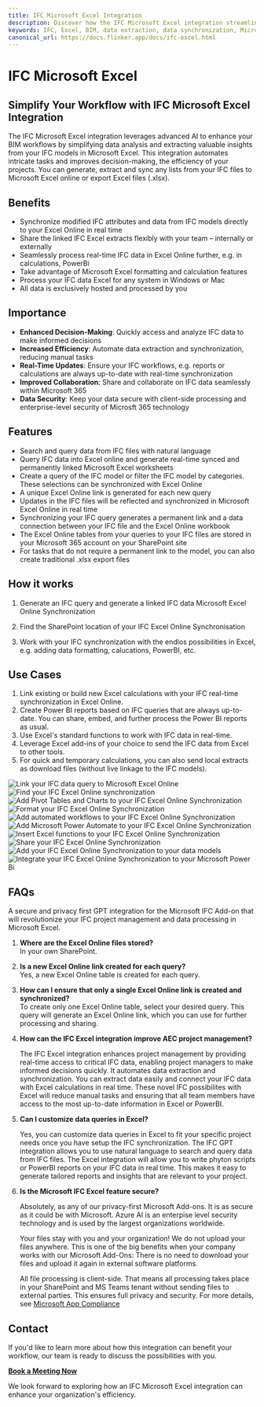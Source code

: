 ```yaml
---
title: IFC Microsoft Excel Integration
description: Discover how the IFC Microsoft Excel integration streamlines BIM workflows by automating data extraction, synchronization, and analysis of IFC models in Excel.
keywords: IFC, Excel, BIM, data extraction, data synchronization, Microsoft 365, real-time data, project management, Power BI, SharePoint
canonical_url: https://docs.flinker.app/docs/ifc-excel.html
---
```


# IFC Microsoft Excel

## Simplify Your Workflow with IFC Microsoft Excel Integration

The IFC Microsoft Excel integration leverages advanced AI to enhance your BIM workflows by simplifying data analysis and extracting valuable insights from your IFC models in Microsoft Excel. This integration automates intricate tasks and improves decision-making, the efficiency of your projects. You can generate, extract and sync any lists from your IFC files to Microsoft Excel online or export Excel files (.xlsx).

## Benefits

- Synchronize modified IFC attributes and data from IFC models directly to your Excel Online in real time
- Share the linked IFC Excel extracts flexibly with your team – internally or externally
- Seamlessly process real-time IFC data in Excel Online further, e.g. in calculations, PowerBi
- Take advantage of Microsoft Excel formatting and calculation features
- Process your IFC data Excel for any system in Windows or Mac  
- All data is exclusively hosted and processed by you

## Importance

* **Enhanced Decision-Making**: Quickly access and analyze IFC data to make informed decisions
* **Increased Efficiency**: Automate data extraction and synchronization, reducing manual tasks
* **Real-Time Updates**: Ensure your IFC workflows, e.g. reports or calculations are always up-to-date with real-time synchronization
* **Improved Collaboration**: Share and collaborate on IFC data seamlessly within Microsoft 365
* **Data Security**: Keep your data secure with client-side processing and enterprise-level security of Microsft 365 technology

## Features

- Search and query data from IFC files with natural language
- Query IFC data into Excel online and generate real-time synced and permanently linked Microsoft Excel worksheets
- Create a query of the IFC model or filter the IFC model by categories. These selections can be synchronized with Excel Online
- A unique Excel Online link is generated for each new query
- Updates in the IFC files will be reflected and synchronized in Microsoft Excel Online in real time 
- Synchronizing your IFC query generates a permanent link and a data connection between your IFC file and the Excel Online workbook  
- The Excel Online tables from your queries to your IFC files are stored in your Microsoft 365 account on your SharePoint site
- For tasks that do not require a permanent link to the model, you can also create traditional .xlsx export files

## How it works

1. Generate an IFC query and generate a linked IFC data Microsoft Excel Online Synchronization 

2. Find the SharePoint location of your IFC Excel Online Synchronisation

3. Work with your IFC synchronization with the endlos possibilities in Excel, e.g. adding data formatting, calucations, PowerBI, etc.

## Use Cases

1. Link existing or build new Excel calculations with your IFC real-time synchronization in Excel Online.  
2. Create Power BI reports based on IFC queries that are always up-to-date. You can share, embed, and further process the Power BI reports as usual.  
3. Use Excel's standard functions to work with IFC data in real-time.  
4. Leverage Excel add-ins of your choice to send the IFC data from Excel to other tools.  
5. For quick and temporary calculations, you can also send local extracts as download files (without live linkage to the IFC models).

![Link your IFC data query to Microsoft Excel Online](/_media/link-ifc-data-query-excel-online.png)
![Find your IFC Excel Online synchronization](/_media/find-ifc-excel-online-synchronization.png)
![Add Pivot Tables and Charts to your IFC Excel Online Synchronization](/_media/add-pivot-tables-charts-ifc-excel-synchronization.png)
![Format your IFC Excel Online Synchronization](/_media/format-ifc-excel-online-synchronization.png)
![Add automated workflows to your IFC Excel Online Synchronization](/_media/add-automated-workflows-ifc-excel-synchronization.png)
![Add Microsoft Power Automate to your IFC Excel Online Synchronization](/_media/add-power-automate-ifc-excel-synchronization.png)
![Insert Excel functions to your IFC Excel Online Synchronization](/_media/insert-excel-functions-ifc-excel-synchronization.png)
![Share your IFC Excel Online Synchronization](/_media/share-ifc-excel-online-synchronization.png)
![Add your IFC Excel Online Synchronization to your data models](/_media/add-ifc-excel-synchronization-data-models.png)
![Integrate your IFC Excel Online Synchronization to your Microsoft Power Bi](/_media/integrate-ifc-excel-synchronization-power-bi.png)

## FAQs 

A secure and privacy first GPT integration for the Microsoft IFC Add-on that will revolutionize your IFC project management and data processing in Microsoft Excel.

1. **Where are the Excel Online files stored?**  
    In your own SharePoint.  

2. **Is a new Excel Online link created for each query?**  
   Yes, a new Excel Online table is created for each query.  

3. **How can I ensure that only a single Excel Online link is created and synchronized?**  
   To create only one Excel Online table, select your desired query. This query will generate an Excel Online link, which you can use for further processing and sharing.  

4. **How can the IFC Excel integration improve AEC project management?**

    The IFC Excel integration enhances project management by providing real-time access to critical IFC data, enabling project managers to make informed decisions quickly. It automates data extraction and synchronization. You can extract data easily and connect your IFC data with Excel calculations in real time. These novel IFC possibilites with Excel will reduce manual tasks and ensuring that all team members have access to the most up-to-date information in Excel or PowerBI.

5. **Can I customize data queries in Excel?**

    Yes, you can customize data queries in Excel to fit your specific project needs once you have setup the IFC synchronization. The IFC GPT integration allows you to use natural language to search and query data from IFC files. The Excel integration will allow you to write phyton scripts or PowerBI reports on your IFC data in real time. This makes it easy to generate tailored reports and insights that are relevant to your project.

6. **Is the Microsoft IFC Excel feature secure?**

    Absolutely, as any of our privacy-first Microsoft Add-ons. It is as secure as it could be with Microsoft. Azure AI is an enterpise level security technology and is used by the largest organizations worldwide. 

    Your files stay with you and your organization! We do not upload your files anywhere. This is one of the big benefits when your company works with our Microsoft Add-Ons: There is no need to download your files and upload it again in external software platforms.

    All file processing is client-side. That means all processing takes place in your SharePoint and MS Teams tenant without sending files to external parties. This ensures full privacy and security. For more details, see [Microsoft App Compliance](https://learn.microsoft.com/en-us/microsoft-365-app-certification/teams/flinker-gmbh-open-ifc-viewer?pivots=general)

## Contact

If you'd like to learn more about how this integration can benefit your workflow, our team is ready to discuss the possibilities with you.

[**Book a Meeting Now**](https://outlook.office365.com/book/SupportConsultingonlinemeeting@flinker.app/)

We look forward to exploring how an IFC Microsoft Excel integration can enhance your organization's efficiency.

<br><br><br><br><br><br><br><br><br><br><br><br><br><br><br><br><br><br><br><br><br><br><br><br>